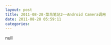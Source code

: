 ```yaml
---
layout: post
title: 2011-08-28-菜鸟笔记2——Android Camera调用
date: 2011-08-28 05:59:11
categories:
---
```

null
